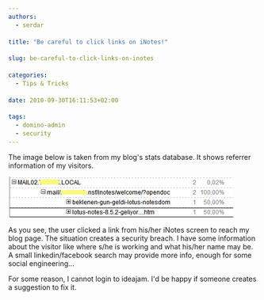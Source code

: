 ```yaml
---
authors:
  - serdar

title: "Be careful to click links on iNotes!"

slug: be-careful-to-click-links-on-inotes

categories:
  - Tips & Tricks

date: 2010-09-30T16:11:53+02:00

tags:
  - domino-admin
  - security
---
```


The image below is taken from my blog's stats database. It shows referrer information of my visitors.
<!-- more -->
![Image:Be careful to click links on iNotes!](../../images/imported/be-careful-to-click-links-on-inotes-M2.gif)

As you see, the user clicked a link from his/her iNotes screen to reach my blog page. The situation creates a security breach. I have some information about the visitor like where s/he is working and what his/her name may be. A small linkedin/facebook search may provide more info, enough for some social engineering...

For some reason, I cannot login to ideajam. I'd be happy if someone creates a suggestion to fix it.
